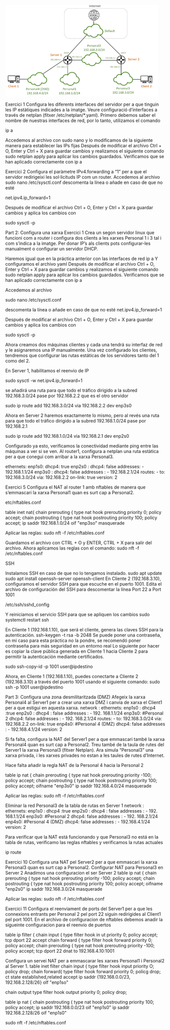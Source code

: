 

  ![Logo del proyecto](logo.png)

  Exercici 1
Configura les diferents interfaces del servidor per a que tinguin les IP estàtiques indicades a la imatge. Veure configuració d’interfaces a través de netplan (fitxer /etc/netplan/*.yaml).
Primero debemos saber el nombre de nuestras interfaces de red, por lo tanto, utilizamos el comando 

ip a

Accedemos al archivo con sudo nano y lo modificamos de la siguiente manera para establecer las IPs fijas
Después de modificar el archivo Ctrl + O, Enter y Ctrl + X para guardar cambios y realizamos el siguiente comando sudo netplan apply para aplicar los cambios guardados.
Verificamos que se han aplicado correctamente con ip a

Exercici 2
Configura el paràmetre IPv4.forwarding a “1” per a que el servidor redirigeixi les sol·licituds IP com un router.
Accedemos al archivo 
sudo nano /etc/sysctl.conf 
descomenta la línea o añade en caso de que no esté 

net.ipv4.ip_forward=1

Después de modificar el archivo Ctrl + O, Enter y Ctrl + X para guardar cambios y 
aplica los cambios con 

sudo sysctl -p

Part 2: Configura una xarxa
Exercici 1
Crea un segon servidor linux que funcioni com a router i configura dos clients a les xarxes Personal 1 i 3 tal i com s’indica a la imatge. Per donar IP’s als clients pots configurar-les manualment o configurar un servidor DHCP.

Haremos igual que en la práctica anterior con las interfaces de red
ip a 
Y configuramos el archivo yaml
Después de modificar el archivo Ctrl + O, Enter y Ctrl + X para guardar cambios y realizamos el siguiente comando sudo netplan apply para aplicar los cambios guardados.
Verificamos que se han aplicado correctamente con ip a

Accedemos al archivo 

sudo nano /etc/sysctl.conf 

descomenta la línea o añade en caso de que no esté 
net.ipv4.ip_forward=1

Después de modificar el archivo Ctrl + O, Enter y Ctrl + X para guardar cambios y 
aplica los cambios con 

sudo sysctl -p

Ahora creamos dos máquinas clientes y cada una tendrá su interfaz de red y le asignaremos una IP manualmente.
Una vez configurado los clientes, tendremos que configurar las rutas estáticas de los servidores tanto del 1 como del 2.

En Server 1, habilitamos el reenvio de IP 

sudo sysctl -w net.ipv4.ip_forward=1

se añadirá una ruta para que todo el tráfico dirigido a la subred 192.168.3.0/24 pase por 192.168.2.2 que es el otro servidor

sudo ip route add 192.168.3.0/24 via 192.168.2.2 dev enp3s0

Ahora en Server 2 haremos exactamente lo mismo, pero al revés una ruta para que todo el tráfico dirigido a la subred 192.168.1.0/24 pase por 192.168.2.1

sudo ip route add 192.168.1.0/24 via 192.168.2.1 dev enp2s0

Configurado ya esto, verificamos la conectividad mediante ping entre las máquinas a ver si se ven.
Al router1, configura a netplan una ruta estàtica per a que conegui com arribar a la xarxa Personal3.

ethernets:
  enp1s0:
    dhcp4: true
  enp2s0 :
    dhcp4: false
    addresses:
      - 192.168.1.1/24
  enp3s0 :
    dhcp4: false
    addresses :
      - 192.168.2.1/24
    routes:
      - to: 192.168.3.0/24
        via: 192.168.2.2
        on-link: true
version: 2

Exercici 5
Configura el NAT al router 1 amb nftables de manera que s’emmascari la xarxa Personal1 quan es surt cap a Personal2.

etc/nftables.conf

table inet nat{
    chain prerouting {
        type nat hook prerouting priority 0; policy accept;
    chain postrouting {
        type nat hook postrouting priority 100; policy accept;
        ip saddr 192.168.1.0/24 oif "enp3so" masquerade

Aplicar las reglas:
sudo nft -f /etc/nftables.conf
        
Guardamos el archivo con CTRL + O y ENTER,  CTRL + X para salir del archivo. Ahora aplicamos las reglas con el comando: sudo nft -f /etc/nftables.conf

SSH

Instalamos SSH en caso de que no lo tengamos instalado.
sudo apt update
sudo apt install openssh-server openssh-client
En Cliente 2 (192.168.3.10), configuramos el servidor SSH para que escuche en el puerto 1001.
Edita el archivo de configuración del SSH para descomentar la línea Port 22 a Port 1001

/etc/ssh/sshd_config

Y reiniciamos el servicio SSH para que se apliquen los cambios sudo systemctl restart ssh

En Cliente 1 (192.168.1.10), que será el cliente, genera las claves SSH para la autenticación.
ssh-keygen -t rsa -b 2048
Se puede poner una contraseña, en mi caso para esta práctica no la pondre, se recomendó poner contraseña para más seguridad en un entorno real
Lo siguiente por hacer es copiar la clave pública generada en Cliente 1 hacia Cliente 2 para permitir la autenticación mediante certificados.

sudo ssh-copy-id -p 1001 user@ipdestino

Ahora, en Cliente 1 (192.168.1.10), puedes conectarte a Cliente 2 (192.168.3.10) a través del puerto 1001 usando el siguiente comando:
 sudo ssh -p 1001 user@ipdestino

 Part 3: Configura una zona desmilitaritzada (DMZ)
 Afegeix la xarxa Personal4 al Server1 per a crear una xarxa DMZ i canvia de xarxa el Client1 per a que estigui en aquesta xarxa.
network :
  ethernets:
    enp1s0 :
      dhcp4 :true
    enp2s0 :
      dhcp4 : false
      addresses :
        - 192. 168.1.1/24
  enp3s0: #Personal 2
    dhcp4: false
    addresses :
      - 192. 168.2.1/24
    routes:
      - to: 192.168.3.0/24
      via: 192.168.2.2
      on-link: true
  enp4s0: #Personal 4 (DMZ)
    dhcp4: false
    addresses :
      - 192.168.4.1/24
version: 2


Si fa falta, configura la NAT del Server1 per a que emmascari també la xarxa Personal4 quan es surt cap a Personal2. Treu també de la taula de rutes del Server1 la xarxa Personal3 (fitxer Netplan). Ara simula “Personal3” una xarxa privada, i les xarxes privades no estan a les taules de rutes d’Internet.

Hace falta añadir la regla NAT de la Personal 4 hacia la Personal 2

table ip nat {
    chain prerouting {
       type nat hook prerouting priority -100; policy accept;
    chain postrouting {
       type nat hook postrouting priority 100; policy accept;
       oifname "enp3s0" ip saddr 192.168.4.0/24 masquerade


Aplicar las reglas:
sudo nft -f /etc/nftables.conf

Eliminar la red Personal3 de la tabla de rutas en Server 1
network :
  ethernets:
    enp1s0 :
      dhcp4 :true
    enp2s0 :
      dhcp4 : false
      addresses :
        - 192. 168.1.1/24
  enp3s0: #Personal 2
    dhcp4: false
    addresses :
      - 192. 168.2.1/24
  enp4s0: #Personal 4 (DMZ)
    dhcp4: false
    addresses :
      - 192.168.4.1/24
version: 2

Para verificar que la NAT está funcionando y que Personal3 no está en la tabla de rutas, verificamo las reglas nftables y verificamos la rutas actuales

ip route


Exercici 10
Configura una NAT pel Server2 per a que emmascari la xarxa Personal3 quan es surt cap a Personal2.
Configurar NAT para Personal3 en Server 2
Anadimos una configuracion el ser Server 2
table ip nat {
    chain prerouting {
       type nat hook prerouting priority -100; policy accept;
    chain postrouting {
       type nat hook postrouting priority 100; policy accept;
       oifname "enp2s0" ip saddr 192.168.3.0/24 masquerade

Aplicar las reglas:
sudo nft -f /etc/nftables.conf

Exercici 11
Configura el reenviament de ports del Server1 per a que les connexions entrants per Personal 2 pel port 22 siguin redirigides al Client1 pel port 1001.
En el archivo de configuracion de nftables debemos anadir la sigueinte configuracion para el reenvio de puertos

table ip filter {
    chain input {
       type filter hook in ut priority 0; policy accept;
       tcp dport 22 accept
    chain forward {
       type filter hook forward priority 0; policy accept;
    chain prerouting {
       type nat hook prerouting priority -100; policy accept;
       tcp dport 22 dnat to 192.168.4.10:1001





Configura un servei NAT per a emmascarar les xarxes Personal1 i Personal2 al Server 1.
table inet filter
  chain input {
        type filter hook input priority O; policy drop;
  chain forward{
        type filter hook forward priority 0; policg drop;
        ct state established,related accept
        ip saddr {192.168.0.0/23, 192.168.2.128/26} olf "enp1so"

  chain output
        type filter hook output priority 0; policy drop;


table ip nat {
  chain postrouting {
    type nat hook postrouting priority 100; policy accept;
    ip saddr 192.168.0.0/23 oif "enp1s0"
    ip saddr 192.168.2.128/26 oif "enp1s0"




  sudo nft -f /etc/nftables.conf

